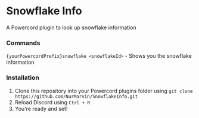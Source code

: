 # Snowflake Info
A Powercord plugin to look up snowflake information

### Commands
`{yourPowercordPrefix}snowflake <snowflakeId>` - Shows you the snowflake information

### Installation
1. Clone this repository into your Powercord plugins folder using `git clone https://github.com/NurMarvin/SnowflakeInfo.git`
2. Reload Discord using `Ctrl + R`
3. You're ready and set!